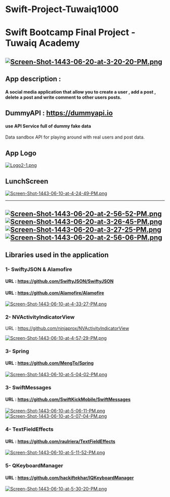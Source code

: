 # Swift-Project-Tuwaiq1000
# Swift Bootcamp Final Project - Tuwaiq Academy 
[![Screen-Shot-1443-06-20-at-3-20-20-PM.png](https://i.postimg.cc/FH2hYbHV/Screen-Shot-1443-06-20-at-3-20-20-PM.png)](https://postimg.cc/9Dt6S7TD)
---
## App description :
#### A social media application that allow you to create a user , add a post , delete a post and write comment to other users posts.

## DummyAPI : https://dummyapi.io 
#### use API Service full of dummy fake data
Data sandbox API for playing around with real users and post data.
## App Logo 
[![Logo2-1.png](https://i.postimg.cc/0QhRjyLd/Logo2-1.png)](https://postimg.cc/CBC66SMz)

## LunchScreen 
[![Screen-Shot-1443-06-10-at-4-24-49-PM.png](https://i.postimg.cc/281Q88j3/Screen-Shot-1443-06-10-at-4-24-49-PM.png)](https://postimg.cc/F7QdTvLQ)

---
[![Screen-Shot-1443-06-20-at-2-56-52-PM.png](https://i.postimg.cc/2y3yfk5H/Screen-Shot-1443-06-20-at-2-56-52-PM.png)](https://postimg.cc/1VhsGZw6)
[![Screen-Shot-1443-06-20-at-3-26-45-PM.png](https://i.postimg.cc/rmdVshSj/Screen-Shot-1443-06-20-at-3-26-45-PM.png)](https://postimg.cc/Kk2SsDp3)
[![Screen-Shot-1443-06-20-at-3-27-25-PM.png](https://i.postimg.cc/50FJbXVk/Screen-Shot-1443-06-20-at-3-27-25-PM.png)](https://postimg.cc/KkFw5v4n)
[![Screen-Shot-1443-06-20-at-2-56-06-PM.png](https://i.postimg.cc/wTgHJTzn/Screen-Shot-1443-06-20-at-2-56-06-PM.png)](https://postimg.cc/4nLrRGm1)
---

## Libraries used in the application 
### 1- SwiftyJSON & Alamofire

#### URL : https://github.com/SwiftyJSON/SwiftyJSON
#### URL : https://github.com/Alamofire/Alamofire
[![Screen-Shot-1443-06-10-at-4-33-27-PM.png](https://i.postimg.cc/RZyn0jVm/Screen-Shot-1443-06-10-at-4-33-27-PM.png)](https://postimg.cc/PCbq3VwV)

### 2- NVActivityIndicatorView

URL : https://github.com/ninjaprox/NVActivityIndicatorView

[![Screen-Shot-1443-06-10-at-4-57-29-PM.png](https://i.postimg.cc/3xbQDWT0/Screen-Shot-1443-06-10-at-4-57-29-PM.png)](https://postimg.cc/tsPMKq79)

### 3- Spring

#### URL : https://github.com/MengTo/Spring
[![Screen-Shot-1443-06-10-at-5-04-02-PM.png](https://i.postimg.cc/kG1D6qXJ/Screen-Shot-1443-06-10-at-5-04-02-PM.png)](https://postimg.cc/Cn8w9yqX)

### 3- SwiftMessages

#### URL : https://github.com/SwiftKickMobile/SwiftMessages
[![Screen-Shot-1443-06-10-at-5-06-11-PM.png](https://i.postimg.cc/1zLydBJK/Screen-Shot-1443-06-10-at-5-06-11-PM.png)](https://postimg.cc/jW4VwHVW)
[![Screen-Shot-1443-06-10-at-5-07-04-PM.png](https://i.postimg.cc/vTGwRN95/Screen-Shot-1443-06-10-at-5-07-04-PM.png)](https://postimg.cc/FdCB3GTK)

### 4- TextFieldEffects

#### URL : https://github.com/raulriera/TextFieldEffects
[![Screen-Shot-1443-06-10-at-5-11-52-PM.png](https://i.postimg.cc/L6qN9VTP/Screen-Shot-1443-06-10-at-5-11-52-PM.png)](https://postimg.cc/SJhWVCHQ)


### 5- QKeyboardManager

#### URL : https://github.com/hackiftekhar/IQKeyboardManager
[![Screen-Shot-1443-06-10-at-5-30-20-PM.png](https://i.postimg.cc/wTyMwtqH/Screen-Shot-1443-06-10-at-5-30-20-PM.png)](https://postimg.cc/crWdHLt5)
